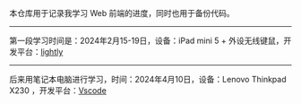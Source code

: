 本仓库用于记录我学习 Web 前端的进度，同时也用于备份代码。
___
第一段学习时间是：2024年2月15-19日，设备：iPad mini 5 + 外设无线键鼠，开发平台：[lightly](https://lightly.teamcode.com/dashboard)
___
后来用笔记本电脑进行学习，时间：2024年4月10日，设备：Lenovo  Thinkpad X230 ，开发平台：[Vscode](https://code.visualstudio.com/)
